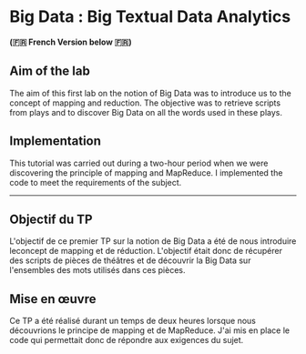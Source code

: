 # Big Data : Big Textual Data Analytics

**(🇫🇷 French Version below 🇫🇷)**

## Aim of the lab

The aim of this first lab on the notion of Big Data was to introduce us to the concept of mapping and reduction. The objective was to retrieve scripts from plays and to discover Big Data on all the words used in these plays.

## Implementation

This tutorial was carried out during a two-hour period when we were discovering the principle of mapping and MapReduce. I implemented the code to meet the requirements of the subject.

---

## Objectif du TP

L'objectif de ce premier TP sur la notion de Big Data a été de nous introduire leconcept de mapping et de réduction. L'objectif était donc de récupérer des scripts de pièces de théâtres et de découvrir la Big Data sur l'ensembles des mots utilisés dans ces pièces.

## Mise en œuvre

Ce TP a été réalisé durant un temps de deux heures lorsque nous découvrions le principe de mapping et de MapReduce. J'ai mis en place le code qui permettait donc de répondre aux exigences du sujet.
